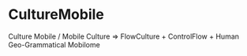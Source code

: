 CultureMobile
=============

Culture Mobile / Mobile Culture => FlowCulture + ControlFlow + Human Geo-Grammatical Mobilome

